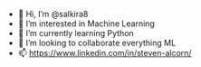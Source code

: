 - 👋 Hi, I’m @salkira8
- 👀 I’m interested in Machine Learning
- 🌱 I’m currently learning Python
- 💞️ I’m looking to collaborate everything ML
- 📫 https://www.linkedin.com/in/steven-alcorn/
